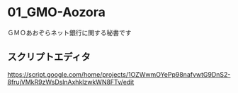# 01_GMO-Aozora
ＧＭＯあおぞらネット銀行に関する秘書です

## スクリプトエディタ
https://script.google.com/home/projects/1OZWwmOYePp98nafvwtG9DnS2-8frujVMkR9zWsDslnAxhklzwkWN8FTv/edit

